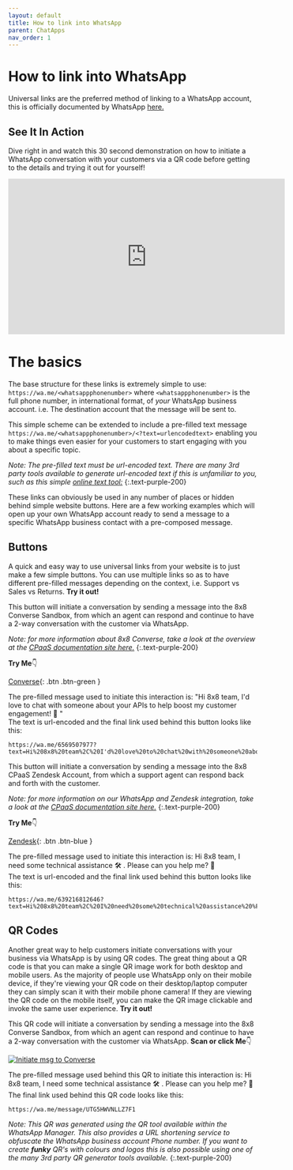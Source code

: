 ```yaml
---
layout: default
title: How to link into WhatsApp
parent: ChatApps
nav_order: 1
---
```


# How to link into WhatsApp

Universal links are the preferred method of linking to a WhatsApp account, this is officially documented by WhatsApp [here.](https://faq.whatsapp.com/iphone/how-to-link-to-whatsapp-from-a-different-app/?lang=en)

## See It In Action

Dive right in and watch this 30 second demonstration on how to initiate a WhatsApp conversation with your customers via a QR code before getting to the details and trying it out for yourself!

<iframe width="560" height="315" src="https://www.youtube.com/embed/AtxO74GRW8o" title="YouTube video player" frameborder="0" allow="accelerometer; autoplay; clipboard-write; encrypted-media; gyroscope; picture-in-picture" allowfullscreen></iframe>

# The basics

The base structure for these links is extremely simple to use: `https://wa.me/<whatsappphonenumber>` where `<whatsappphonenumber>` is the full phone number, in international format, of _your_ WhatsApp business account.  i.e. The destination account that the message will be sent to.

This simple scheme can be extended to include a pre-filled text message `https://wa.me/<whatsappphonenumber>/<?text=urlencodedtext>` enabling you to make things even easier for your customers to start engaging with you about a specific topic.

_Note: The pre-filled text must be url-encoded text.  There are many 3rd party tools available to generate url-encoded text if this is unfamiliar to you, such as this simple [online text tool:](https://onlinetexttools.com/url-encode-text)_
{:.text-purple-200}

These links can obviously be used in any number of places or hidden behind simple website buttons.  Here are a few working examples which will open up your own WhatsApp account ready to send a message to a specific WhatsApp business contact with a pre-composed message.  

## Buttons

A quick and easy way to use universal links from your website is to just make a few simple buttons.  You can use multiple links so as to have different pre-filled messages depending on the context, i.e. Support vs Sales vs Returns.
**Try it out!**

This button will initiate a conversation by sending a message into the 8x8 Converse Sandbox, from which an agent can respond and continue to have a 2-way conversation with the customer via WhatsApp.

_Note: for more information about 8x8 Converse, take a look at the overview at the [CPaaS documentation site here.](https://developer.8x8.com/connect/docs/converse-overview)_
{:.text-purple-200}

**Try Me**👇

[Converse](https://wa.me/6569507977?text=Hi%208x8%20team%2C%20I'd%20love%20to%20chat%20with%20someone%20about%20your%20APIs%20to%20help%20boost%20my%20customer%20engagement!%20%F0%9F%9A%80){: .btn .btn-green }

The pre-filled message used to initiate this interaction is: "Hi 8x8 team, I'd love to chat with someone about your APIs to help boost my customer engagement! 🚀 "  
The text is url-encoded and the final link used behind this button looks like this:  
```
https://wa.me/6569507977?text=Hi%208x8%20team%2C%20I'd%20love%20to%20chat%20with%20someone%20about%20your%20APIs%20to%20help%20boost%20my%20customer%20engagement!%20%F0%9F%9A%80
```

This button will initiate a conversation by sending a message into the 8x8 CPaaS Zendesk Account, from which a support agent can respond back and forth with the customer.

_Note: for more information on our WhatsApp and Zendesk integration, take a look at the [CPaaS documentation site here.](https://developer.8x8.com/connect/docs/zendesk-support)_
{:.text-purple-200}

**Try Me**👇

[Zendesk](https://wa.me/639212335185?text=Hi%208x8%20team%2C%20I%20need%20some%20technical%20assistance%20%F0%9F%9B%A0%EF%B8%8F%20.%20Please%20can%20you%20help%20me%3F%20%F0%9F%99%8F){: .btn .btn-blue }

The pre-filled message used to initiate this interaction is:  Hi 8x8 team, I need some technical assistance 🛠️ . Please can you help me? 🙏  
The text is url-encoded and the final link used behind this button looks like this:
```
https://wa.me/639216812646?text=Hi%208x8%20team%2C%20I%20need%20some%20technical%20assistance%20%F0%9F%9B%A0%EF%B8%8F%20.%20Please%20can%20you%20help%20me%3F%20%F0%9F%99%8F
```

## QR Codes

Another great way to help customers initiate conversations with your business via WhatsApp is by using QR codes.  The great thing about a QR code is that you can make a single QR image work for both desktop and mobile users.  As the majority of people use WhatsApp only on their mobile device, if they're viewing your QR code on their desktop/laptop computer they can simply scan it with their mobile phone camera! If they are viewing the QR code on the mobile itself, you can make the QR image clickable and invoke the same user experience.
**Try it out!**

This QR code will initiate a conversation by sending a message into the 8x8 Converse Sandbox, from which an agent can respond and continue to have a 2-way conversation with the customer via WhatsApp.
**Scan or click Me**👇

[![Initiate msg to Converse](https://mlwrogers.github.io/cpaas-sandbox/image_assets/UTG5HWVNLLZ7F1_converse_demo.png)](https://wa.me/message/UTG5HWVNLLZ7F1)

The pre-filled message used behind this QR to initiate this interaction is:  Hi 8x8 team, I need some technical assistance 🛠️ . Please can you help me? 🙏  
The final link used behind this QR code looks like this:
```
https://wa.me/message/UTG5HWVNLLZ7F1
```

_Note: This QR was generated using the QR tool available within the WhatsApp Manager.  This also provides a URL shortening service to obfuscate the WhatsApp business account Phone number.  If you want to create **funky** QR's with colours and logos this is also possible using one of the many 3rd party QR generator tools available._
{:.text-purple-200}
